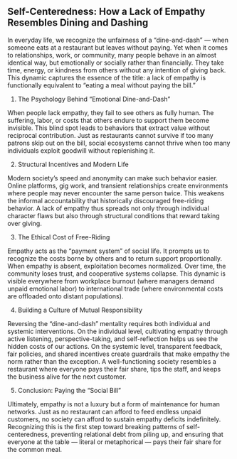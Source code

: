 ## Self-Centeredness: How a Lack of Empathy Resembles Dining and Dashing

In everyday life, we recognize the unfairness of a “dine-and-dash” — when someone eats at a restaurant but leaves without paying. Yet when it comes to relationships, work, or community, many people behave in an almost identical way, but emotionally or socially rather than financially. They take time, energy, or kindness from others without any intention of giving back. This dynamic captures the essence of the title: a lack of empathy is functionally equivalent to “eating a meal without paying the bill.”

1. The Psychology Behind “Emotional Dine-and-Dash”

When people lack empathy, they fail to see others as fully human. The suffering, labor, or costs that others endure to support them become invisible. This blind spot leads to behaviors that extract value without reciprocal contribution. Just as restaurants cannot survive if too many patrons skip out on the bill, social ecosystems cannot thrive when too many individuals exploit goodwill without replenishing it.

2. Structural Incentives and Modern Life

Modern society’s speed and anonymity can make such behavior easier. Online platforms, gig work, and transient relationships create environments where people may never encounter the same person twice. This weakens the informal accountability that historically discouraged free-riding behavior. A lack of empathy thus spreads not only through individual character flaws but also through structural conditions that reward taking over giving.

3. The Ethical Cost of Free-Riding

Empathy acts as the “payment system” of social life. It prompts us to recognize the costs borne by others and to return support proportionally. When empathy is absent, exploitation becomes normalized. Over time, the community loses trust, and cooperative systems collapse. This dynamic is visible everywhere from workplace burnout (where managers demand unpaid emotional labor) to international trade (where environmental costs are offloaded onto distant populations).

4. Building a Culture of Mutual Responsibility

Reversing the “dine-and-dash” mentality requires both individual and systemic interventions. On the individual level, cultivating empathy through active listening, perspective-taking, and self-reflection helps us see the hidden costs of our actions. On the systemic level, transparent feedback, fair policies, and shared incentives create guardrails that make empathy the norm rather than the exception. A well-functioning society resembles a restaurant where everyone pays their fair share, tips the staff, and keeps the business alive for the next customer.

5. Conclusion: Paying the “Social Bill”

Ultimately, empathy is not a luxury but a form of maintenance for human networks. Just as no restaurant can afford to feed endless unpaid customers, no society can afford to sustain empathy deficits indefinitely. Recognizing this is the first step toward breaking patterns of self-centeredness, preventing relational debt from piling up, and ensuring that everyone at the table — literal or metaphorical — pays their fair share for the common meal.